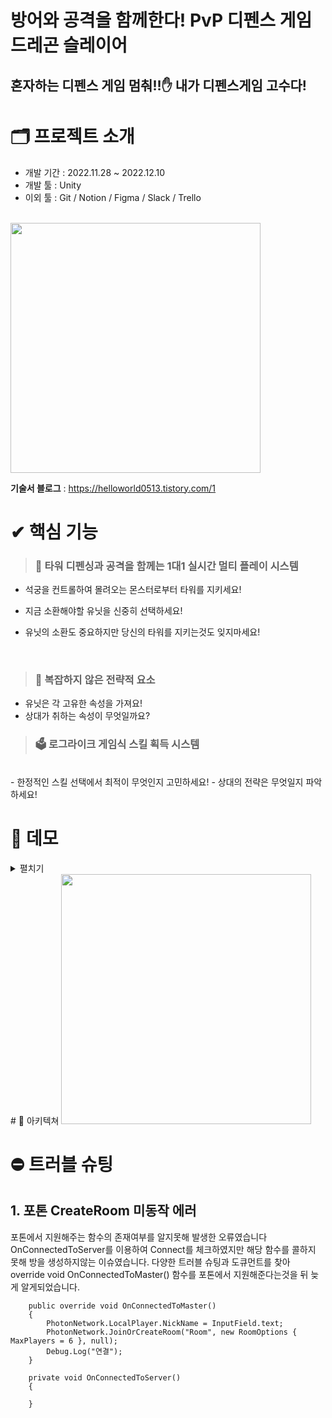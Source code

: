 # 방어와 공격을 함께한다! PvP 디펜스 게임 드레곤 슬레이어
## 혼자하는 디펜스 게임 멈춰!!✋ 내가 디펜스게임 고수다!

# 🗂 프로젝트 소개
- 개발 기간 : 2022.11.28 ~ 2022.12.10
- 개발 툴 : Unity
- 이외 툴 : Git / Notion / Figma / Slack / Trello
  <br />
<br />

<img width="400" src="https://user-images.githubusercontent.com/49323810/206891612-58054672-d562-48af-b9a5-a8a1ab002137.png">

<b>기술서 블로그</b> : https://helloworld0513.tistory.com/1 <br/>

# ✔ 핵심 기능

> ### 💬 타워 디펜싱과 공격을 함께는 1대1 실시간 멀티 플레이 시스템
- 석궁을 컨트롤하여 몰려오는 몬스터로부터 타워를 지키세요!
- 지금 소환해야할 유닛을 신중히 선택하세요!
- 유닛의 소환도 중요하지만 당신의 타워를 지키는것도 잊지마세요!
 
  <br/>
> ### 🎰 복잡하지 않은 전략적 요소
> 
- 유닛은 각 고유한 속성을 가져요!
- 상대가 취하는 속성이 무엇일까요?
  
> ### 🗳 로그라이크 게임식 스킬 획득 시스템
  <br/>
- 한정적인 스킬 선택에서 최적이 무엇인지 고민하세요!
- 상대의 전략은 무엇일지 파악하세요!


  <br/>


# 🎥 데모

<details>
    <summary>펼치기</summary>

https://blog.kakaocdn.net/dn/eq2B1S/btrTqDb9heQ/wDfHunR7DXCc3a3Uf3YZA1/1.mp4?attach=1&knm=tfile.mp4
|         석궁 컨트롤 시스템           |               로비                 |              레벨업 시스템          |
| :--------------------------------: | :--------------------------------: | :--------------------------------: |
|<img src= "https://user-images.githubusercontent.com/49323810/207057087-0ebf91b2-6ae2-41d2-b688-18ba273f59bc.gif" alt="demo" width="60%" />|<img src= "https://user-images.githubusercontent.com/49323810/207049525-160b3cf7-57c4-48d6-ac87-af387f0e3bc2.gif" alt="demo" width="70%" /> |<img src= "https://user-images.githubusercontent.com/49323810/207061371-a72b197c-373e-48bd-8b81-7a075c5403a2.gif" alt="demo" width="55%" />


## 로비 씬


<br />
</details>
# 🧩 아키텍쳐
</div>
<img width="400" src="https://img1.daumcdn.net/thumb/R1280x0/?scode=mtistory2&fname=https%3A%2F%2Fblog.kakaocdn.net%2Fdn%2Fbtmvpr%2FbtrThOT344F%2FDCksbR6arzw1AVZ3jnZIvk%2Fimg.png">
<br />

# ⛔️ 트러블 슈팅

## 1. 포톤 CreateRoom 미동작 에러
포톤에서 지원해주는 함수의 존재여부를 알지못해 발생한 오류였습니다
OnConnectedToServer를 이용하여 Connect를 체크하였지만 해당 함수를 콜하지 못해 방을 생성하지않는 이슈였습니다.
다양한 트러블 슈팅과 도큐먼트를 찾아 override void OnConnectedToMaster() 함수를 포톤에서 지원해준다는것을 뒤 늦게 알게되었습니다.

 
```
    public override void OnConnectedToMaster()
    {
        PhotonNetwork.LocalPlayer.NickName = InputField.text;
        PhotonNetwork.JoinOrCreateRoom("Room", new RoomOptions { MaxPlayers = 6 }, null);
        Debug.Log("연결");
    }

    private void OnConnectedToServer()
    {
        
    }
```

